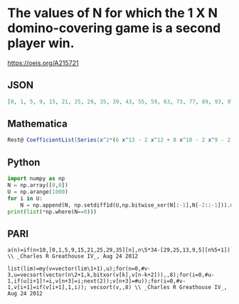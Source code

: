 # The values of N for which the 1 X N domino\-covering game is a second player win\.
https://oeis.org/A215721
## JSON
```JSON
[0, 1, 5, 9, 15, 21, 25, 29, 35, 39, 43, 55, 59, 63, 73, 77, 89, 93, 97, 107, 111, 123, 127, 131, 141, 145, 157, 161, 165, 175, 179, 191, 195, 199, 209, 213, 225, 229, 233, 243, 247, 259, 263, 267, 277, 281, 293, 297, 301, 311, 315, 327, 331, 335, 345, 349, 361]
```
## Mathematica
```Mathematica
Rest@ CoefficientList[Series[x^2*(6 x^13 - 2 x^12 + 8 x^10 - 2 x^9 - 2 x^8 + 2 x^7 + 3 x^5 + 6 x^4 + 6 x^3 + 4 x^2 + 4 x + 1)/((x - 1)^2*(x^4 + x^3 + x^2 + x + 1)), {x, 0, 39}], x] (* _Michael De Vlieger_, Aug 18 2021 *)
```
## Python
```Python
import numpy as np
N = np.array([0,0])
U = np.arange(1000)
for i in U:
    N = np.append(N, np.setdiff1d(U,np.bitwise_xor(N[:-1],N[-2::-1])).min())
print(list(*np.where(N==0)))
```
## PARI
```PARI
a(n)=if(n<10,[0,1,5,9,15,21,25,29,35][n],n\5*34-[29,25,13,9,5][n%5+1]) \\ _Charles R Greathouse IV_, Aug 24 2012
```
```PARI
list(lim)=my(v=vector(lim\1+1),u);for(n=0,#v-3,u=vecsort(vector(n\2+1,k,bitxor(v[k],v[n-k+2])),,8);for(i=0,#u-1,if(u[i+1]!=i,v[n+3]=i;next(2));v[n+3]=#u));for(i=0,#v-1,v[i+1]=if(v[i+1],1,i)); vecsort(v,,8) \\ _Charles R Greathouse IV_, Aug 24 2012
```

